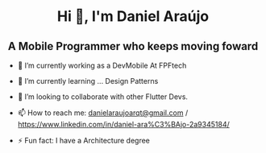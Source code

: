 

<h1 align="center">Hi 👋, I'm Daniel Araújo</h1>
<h2 align="center">A Mobile Programmer who keeps moving foward</h2>

- 🔭 I’m currently working as a DevMobile At FPFtech
- 🌱 I’m currently learning ... Design Patterns
- 👯 I’m looking to collaborate with other Flutter Devs.
- 📫 How to reach me: danielaraujoarqt@gmail.com / https://www.linkedin.com/in/daniel-ara%C3%BAjo-2a9345184/

- ⚡ Fun fact: I have a Architecture degree

